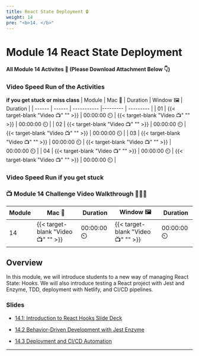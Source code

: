 ```yaml
---
title: React State Deployment 🔒 
weight: 14
pre: "<b>14. </b>"
---
```

# Module 14 React State Deployment 

#### All Module 14 Activites  📂 (Please Download Attachment Below 👇) 

### Video Speed Run  of the Activities 
**if you get stuck or miss class**
| Module | Mac 🍎 | Duration    | Window 🖼️ | Duration |
| ------  | ------ | ----------- |---------  | --------- |
| 01 | {{< target-blank "Video 📺" "" >}}  |  00:00:00  ⏲️ |  {{< target-blank "Video 📺" "" >}}  |  00:00:00 ⏲️ |
| 02 | {{< target-blank "Video 📺" "" >}}  |  00:00:00  ⏲️ |  {{< target-blank "Video 📺" "" >}}  |  00:00:00 ⏲️ |
| 03 | {{< target-blank "Video 📺" "" >}}  |  00:00:00  ⏲️ |  {{< target-blank "Video 📺" "" >}}  |  00:00:00 ⏲️ |
| 04 | {{< target-blank "Video 📺" "" >}}  |  00:00:00  ⏲️ |  {{< target-blank "Video 📺" "" >}}  |  00:00:00 ⏲️ |


### Video Speed Run if you get stuck 
### 📺 Module 14 Challenge Video Walkthrough 🏃‍♀️🏃
| Module | Mac 🍎 | Duration    | Window 🖼️ | Duration |
| ------  | ------ | ----------- |---------  | --------- |
| 14 | {{< target-blank "Video 📺" "" >}}  |  00:00:00  ⏲️ |  {{< target-blank "Video 📺" "" >}}  |  00:00:00 ⏲️ |

## Overview

In this module, we will introduce students to a new way of managing React State: Hooks. We will also introduce testing a React project with Jest and Enzyme, TDD, deployment with Netlify, and CI/CD pipelines.

### Slides

* [14.1: Introduction to React Hooks Slide Deck](https://docs.google.com/presentation/d/1yIP0ke0q2STvYnEzgZu89Pm6ib2GjXfIHmFc309qW5A/edit?usp=sharing)

* [14.2 Behavior-Driven Development with Jest Enzyme](https://docs.google.com/presentation/d/1WW2qMReIddBhLiSWUOuL0wAG3AG-D9-3HUV7ZiBpnNc/edit?usp=sharing)

* [14.3 Deployment and CI/CD Automation](https://docs.google.com/presentation/d/1gmYPl5r-Sa8fBBuRR-EDQOOMwqADWlmrTupCRn7k8Do/edit?usp=sharing)

---